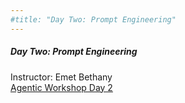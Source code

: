 ```yaml
---
#title: "Day Two: Prompt Engineering"
---
```

##### Day Two: Prompt Engineering #####
Instructor: Emet Bethany<br>
[Agentic Workshop Day 2](https://utsacloud-my.sharepoint.com/personal/peyman_najafirad_utsa_edu/_layouts/15/onedrive.aspx?ga=1&id=%2Fpersonal%2Fpeyman%5Fnajafirad%5Futsa%5Fedu%2FDocuments%2F%5FSecure%20AI%20%26%20Autonomy%20Lab%2FAgenticWorkshop%2Fday%2D2%5FPrompt%20Engineering)
